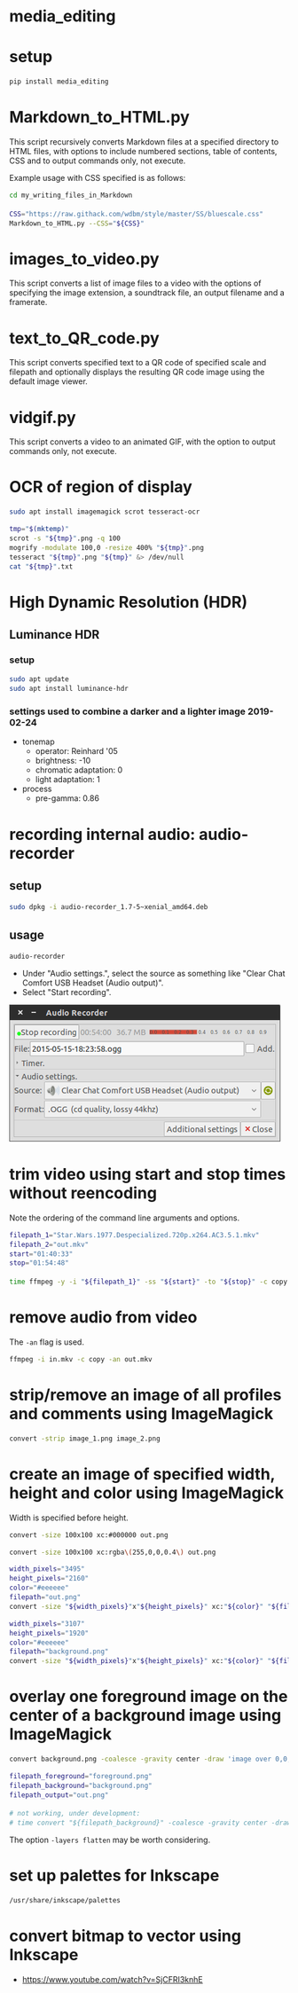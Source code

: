 # media_editing

# setup

```Bash
pip install media_editing
```

# Markdown_to_HTML.py

This script recursively converts Markdown files at a specified directory to HTML files, with options to include numbered sections, table of contents, CSS and to output commands only, not execute.

Example usage with CSS specified is as follows:

```Bash
cd my_writing_files_in_Markdown

CSS="https://raw.githack.com/wdbm/style/master/SS/bluescale.css"
Markdown_to_HTML.py --CSS="${CSS}"
```

# images_to_video.py

This script converts a list of image files to a video with the options of specifying the image extension, a soundtrack file, an output filename and a framerate.

# text_to_QR_code.py

This script converts specified text to a QR code of specified scale and filepath and optionally displays the resulting QR code image using the default image viewer.

# vidgif.py

This script converts a video to an animated GIF, with the option to output commands only, not execute.

# OCR of region of display

```Bash
sudo apt install imagemagick scrot tesseract-ocr
```

```Bash
tmp="$(mktemp)"
scrot -s "${tmp}".png -q 100 
mogrify -modulate 100,0 -resize 400% "${tmp}".png 
tesseract "${tmp}".png "${tmp}" &> /dev/null
cat "${tmp}".txt
```

# High Dynamic Resolution (HDR)

## Luminance HDR

### setup

```Bash
sudo apt update
sudo apt install luminance-hdr
```

### settings used to combine a darker and a lighter image 2019-02-24

- tonemap
    - operator: Reinhard '05
    - brightness: -10
    - chromatic adaptation: 0
    - light adaptation: 1
- process
    - pre-gamma: 0.86

# recording internal audio: audio-recorder

## setup

```Bash
sudo dpkg -i audio-recorder_1.7-5~xenial_amd64.deb
```

## usage

```Bash
audio-recorder
```

- Under "Audio settings.", select the source as something like "Clear Chat Comfort USB Headset (Audio output)".
- Select "Start recording".

![](https://raw.githubusercontent.com/wdbm/media_editing/master/media/Audio_Recorder.png)

# trim video using start and stop times without reencoding

Note the ordering of the command line arguments and options.

```Bash
filepath_1="Star.Wars.1977.Despecialized.720p.x264.AC3.5.1.mkv"
filepath_2="out.mkv"
start="01:40:33"
stop="01:54:48"

time ffmpeg -y -i "${filepath_1}" -ss "${start}" -to "${stop}" -c copy "${filepath_2}"
```

# remove audio from video

The `-an` flag is used.

```Bash
ffmpeg -i in.mkv -c copy -an out.mkv
```

# strip/remove an image of all profiles and comments using ImageMagick

```Bash
convert -strip image_1.png image_2.png
```

# create an image of specified width, height and color using ImageMagick

Width is specified before height.

```Bash
convert -size 100x100 xc:#000000 out.png
```

```Bash
convert -size 100x100 xc:rgba\(255,0,0,0.4\) out.png
```

```Bash
width_pixels="3495"
height_pixels="2160"
color="#eeeeee"
filepath="out.png"
convert -size "${width_pixels}"x"${height_pixels}" xc:"${color}" "${filepath}"
```

```Bash
width_pixels="3107"
height_pixels="1920"
color="#eeeeee"
filepath="background.png"
convert -size "${width_pixels}"x"${height_pixels}" xc:"${color}" "${filepath}"
```

# overlay one foreground image on the center of a background image using ImageMagick

```Bash
convert background.png -coalesce -gravity center -draw 'image over 0,0,0,0 "foreground.png"' out.png
```

```Bash
filepath_foreground="foreground.png"
filepath_background="background.png"
filepath_output="out.png"

# not working, under development:
# time convert "${filepath_background}" -coalesce -gravity center -draw 'image over 0,0,0,0 \"${filepath_foreground}\"' "${filepath_output}"
```

The option `-layers flatten` may be worth considering.

# set up palettes for Inkscape

```Bash
/usr/share/inkscape/palettes
```

# convert bitmap to vector using Inkscape

- <https://www.youtube.com/watch?v=SjCFRI3knhE>
